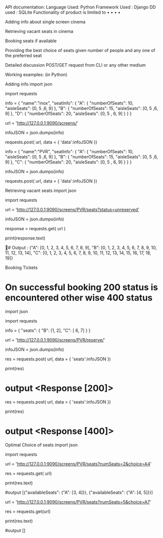 API documentation:
Language Used: Python
Framework Used : Django
DD used : SQLite
Functionality of product is limited to
•
•
•
•

Adding info about single screen cinema

Retrieving vacant seats in cinema

Booking seats if available

Providing the best choice of seats given number of people and any one of the preferred seat




Detailed discussion
POST/GET request from CLI or any other medium

Working examples: (in Python)

Adding info
import json

import requests

info = { "name":"inox", "seatInfo": { "A": { "numberOfSeats": 10, "aisleSeats": [0, 5 ,6, 9] }, "B":
{ "numberOfSeats": 15, "aisleSeats": [0, 5 ,6, 9] }, "D": { "numberOfSeats": 20, "aisleSeats": [0, 5 ,
6, 9] } } }

url = 'http://127.0.0.1:9090/screens/'

infoJSON = json.dumps(info)

requests.post( url, data = { 'data':infoJSON })

info = { "name":"PVR", "seatInfo": { "A": { "numberOfSeats": 10, "aisleSeats": [0, 5 ,6, 9] }, "B":
{ "numberOfSeats": 15, "aisleSeats": [0, 5 ,6, 9] }, "C": { "numberOfSeats": 20, "aisleSeats": [0, 5 ,
6, 9] } } }

infoJSON = json.dumps(info)

requests.post( url, data = { 'data':infoJSON })

Retrieving vacant seats
import json

import requests

url = ‘http://127.0.0.1:9090/screens/PVR/seats?status=unreserved’

infoJSON = json.dumps(info)

response = requests.get( url )

print(response.text)


# Output : {"A": [0, 1, 2, 3, 4, 5, 6, 7, 8, 9], "B": [0, 1, 2, 3, 4, 5, 6, 7, 8, 9, 10, 11, 12, 13, 14], "C":
[0, 1, 2, 3, 4, 5, 6, 7, 8, 9, 10, 11, 12, 13, 14, 15, 16, 17, 18, 19]}

Booking Tickets
# On successful booking 200 status is encountered other wise 400 status
import json

import requests

info = { "seats": { "B": [1, 2], "C": [ 6, 7] } }

url = 'http://127.0.0.1:9090/screens/PVR/reserve/'

infoJSON = json.dumps(info)

res = requests.post( url, data = { 'seats':infoJSON })

print(res)

# output <Response [200]>

res = requests.post( url, data = { 'seats':infoJSON })

print(res)

# output <Response [400]>

Optimal Choice of seats
import json

import requests

url = 'http://127.0.0.1:9090/screens/PVR/seats?numSeats=2&choice=A4'

res = requests.get( url)

print(res.text)

#output [{"availableSeats": {"A": [3, 4]}}, {"availableSeats": {"A": [4, 5]}}]

url = 'http://127.0.0.1:9090/screens/PVR/seats?numSeats=5&choice=A7'

res = requests.get(url)

print(res.text)

#output []


